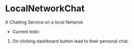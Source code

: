 # LocalNetworkChat
A Chatting Service on a local Netwrok

- Current todo:
1) On clicking dashboard button lead to their personal chat.
